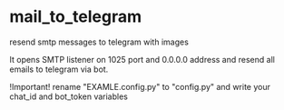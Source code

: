 # mail_to_telegram
resend smtp messages to telegram with images

It opens SMTP listener on 1025 port and 0.0.0.0 address and resend all emails to telegram via bot.

!Important!
rename "EXAMLE.config.py" to "config.py" and write your chat_id and bot_token variables
